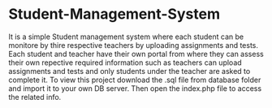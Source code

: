 # Student-Management-System
It is a simple Student management system where each student can be monitore by thire respective teachers by uploading assignments and tests. Each student and teacher have their own portal from where they can assess their own repective required information such as teachers can upload assignments and tests and only students under the teacher are asked to complete it.
To view this project download the .sql file from database folder and import it to your own DB server. Then open the index.php file to access the related info.
